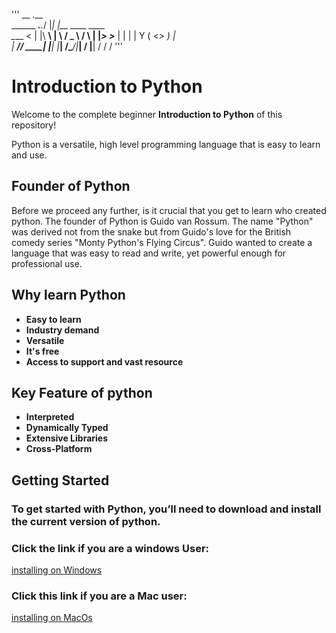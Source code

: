 '''
              __  .__                   
______ ___.__._/  |_|  |__   ____   ____  
\____ <   |  |\   __\  |  \ /  _ \ /    \ 
|  |_> >___  | |  | |   Y  (  <_> )   |  \
|   __// ____| |__| |___|  /\____/|___|  /
|__|   \/                \/            \/ 
'''

# Introduction to Python

Welcome to the complete beginner **Introduction to Python** of this repository! 

Python is a versatile, high level programming language that is easy to learn and 
use.


## Founder of Python

Before we proceed any further, is it crucial that you get to learn who created 
python. The founder of Python is Guido van Rossum. The name "Python" was derived
not from the snake but from Guido's love for the British comedy series "Monty Python's Flying Circus". 
Guido wanted to create a language that was easy to read and write, yet powerful 
enough for professional use.

## Why learn Python

- **Easy to learn**
- **Industry demand**
- **Versatile**
- **It's free**
- **Access to support and vast resource** 


## Key Feature of python
- **Interpreted**
- **Dynamically Typed**
- **Extensive Libraries**
- **Cross-Platform**

## Getting Started

### To get started with Python, you’ll need to download and install the current version of python.

### Click the link if you are a windows User:
[installing on Windows](https://www.python.org/)

### Click this link if you are a Mac user:
[installing on MacOs](https://www.python.org)